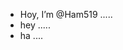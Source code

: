 - Hoy, I’m @Ham519 .....
- hey .....
- ha ....

  
<!---
Ham519/Ham519 is a ✨ special ✨ repository because its `README.md` (this file) appears on your GitHub profile.
You can click the Preview link to take a look at your changes.
--->
